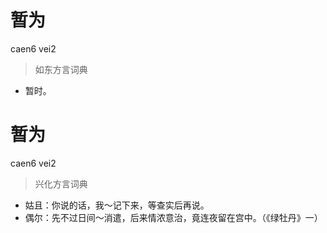 # 暂为
caen6 vei2
> 如东方言词典
- 暂时。

# 暂为
caen6 vei2
> 兴化方言词典
- 姑且：你说的话，我～记下来，等查实后再说。
- 偶尔：先不过日间～消遣，后来情浓意治，竟连夜留在宫中。（《绿牡丹》一）
